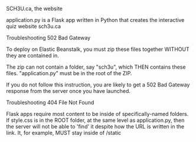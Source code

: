 SCH3U.ca, the website

application.py is a Flask app written in Python that
creates the interactive quiz website sch3u.ca



Troubleshooting 502 Bad Gateway

To deploy on Elastic Beanstalk, you must zip these files together
WITHOUT they are contained in.

The zip can not contain a folder, say "sch3u", which THEN contains
these files. "application.py" must be in the root of the ZIP.

If you do not follow this instruction, you are likely to get a
502 Bad Gateway response from the server once you have launched.

Troubleshooting 404 File Not Found

Flask apps require most content to be inside of specifically-named folders.
If style.css is in the ROOT folder, at the same level as application.py,
then the server will not be able to 'find' it despite how the URL is written
in the link. It, for example, MUST stay inside of /static

